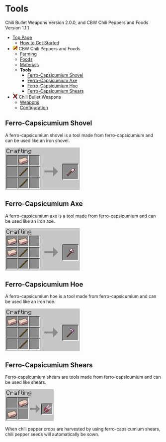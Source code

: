 # Tools

Chili Bullet Weapons Version 2.0.0, and CBW Chili Peppers and Foods Version 1.1.1

- [Top Page](../index.html)
  - [How to Get Started](index.html)
- ![ ](../media/cpaf_icon_16.png) CBW Chili Peppers and Foods
  - [Farming](farming.html)
  - [Foods](foods.html)
  - [Materials](materials.html)
  - **Tools**
    - [Ferro-Capsicumium Shovel](#ferro-capsicumium-shovel)
    - [Ferro-Capsicumium Axe](#ferro-capsicumium-axe)
    - [Ferro-Capsicumium Hoe](#ferro-capsicumium-hoe)
    - [Ferro-Capsicumium Shears](#ferro-capsicumium-shears)
- ![ ](../media/icon_16.png) Chili Bullet Weapons
  - [Weapons](weapons.html)
  - [Configuration](config.html)

## Ferro-Capsicumium Shovel

A ferro-capsicumium shovel is a tool made from ferro-capsicumium and can be used like an iron shovel.

![Crafting ferro-capsicumium shovel](../media/item/crafting/crafting_ferro-capsicumium_shovel.png)

## Ferro-Capsicumium Axe

A ferro-capsicumium axe is a tool made from ferro-capsicumium and can be used like an iron axe.

![Crafting ferro-capsicumium axe](../media/item/crafting/crafting_ferro-capsicumium_axe.png)

## Ferro-Capsicumium Hoe

A ferro-capsicumium hoe is a tool made from ferro-capsicumium and can be used like an iron hoe.

![Crafting ferro-capsicumium hoe](../media/item/crafting/crafting_ferro-capsicumium_hoe.png)

## Ferro-Capsicumium Shears

Ferro-capsicumium shears are tools made from ferro-capsicumium and can be used like shears.

![Crafting ferro-capsicumium shears](../media/item/crafting/crafting_ferro-capsicumium_shears.png)

When chili pepper crops are harvested by using ferro-capsicumium shears, chili pepper seeds will automatically be sown.
